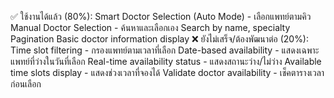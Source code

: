 ﻿✅ ใช้งานได้แล้ว (80%):
Smart Doctor Selection (Auto Mode) - เลือกแพทย์ตามคิว
Manual Doctor Selection - ค้นหาและเลือกเอง
Search by name, specialty
Pagination
Basic doctor information display
❌ ยังไม่เสร็จ/ต้องพัฒนาต่อ (20%):
Time slot filtering - กรองแพทย์ตามเวลาที่เลือก
Date-based availability - แสดงเฉพาะแพทย์ที่ว่างในวันที่เลือก
Real-time availability status - แสดงสถานะว่าง/ไม่ว่าง
Available time slots display - แสดงช่วงเวลาที่จองได้
Validate doctor availability - เช็คตารางเวลาก่อนเลือก
